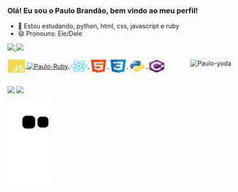 ### Olá! Eu sou o Paulo Brandão, bem vindo ao meu perfil!
- 🌱 Estou estudando, python, html, css, javascript e ruby
- 😄 Pronouns: Ele/Dele

 <div>
  <a href="https://github.com/404Paulo">
  <img height="180em" src="https://github-readme-stats.vercel.app/api?username=404Paulo&show_icons=true&theme=dark&include_all_commits=true&count_private=true"/>
  <img height="180em" src="https://github-readme-stats.vercel.app/api/top-langs/?username=404Paulo&layout=compact&langs_count=7&theme=dark"/>
</div>
 
<div style="display: inline_block"><br>
  <img align="center" alt="Paulo-Js" height="30" width="40" src="https://raw.githubusercontent.com/devicons/devicon/master/icons/javascript/javascript-plain.svg">
  <img align="center" alt="Paulo-Ruby" height="30" width="40" src="https://img.shields.io/badge/Ruby-CC342D?style=for-the-badge&logo=ruby&logoColor=white">
  <img align="center" alt="Paulo-React" height="30" width="40" src="https://raw.githubusercontent.com/devicons/devicon/master/icons/react/react-original.svg">
  <img align="center" alt="Paulo-HTML" height="30" width="40" src="https://raw.githubusercontent.com/devicons/devicon/master/icons/html5/html5-original.svg">
  <img align="center" alt="Paulo-CSS" height="30" width="40" src="https://raw.githubusercontent.com/devicons/devicon/master/icons/css3/css3-original.svg">
  <img align="center" alt="Paulo-Python" height="30" width="40" src="https://raw.githubusercontent.com/devicons/devicon/master/icons/python/python-original.svg">
  <img align="center" alt="Paulo-Csharp" height="30" width="40" src="https://raw.githubusercontent.com/devicons/devicon/master/icons/csharp/csharp-original.svg">
  <img align="right" alt="Paulo-yoda" src="https://media4.giphy.com/media/HEPwfdu6T6svpPE1eN/200w.gif?cid=82a1493bbtz1guh7t8zrfvem6px3qe6rw8slh3zfm5cb6g7n&rid=200w.gif&ct=s">
</div>
  
##
  
<div> 
  <a href = "mailto:paulo.brandao2413@gmail.com"><img src="https://img.shields.io/badge/-Gmail-%23333?style=for-the-badge&logo=gmail&logoColor=white" target="_blank"></a>
  <a href="https://www.linkedin.com/in/paulo-brand%C3%A3o-119bb31a8" target="_blank"><img src="https://img.shields.io/badge/-LinkedIn-%230077B5?style=for-the-badge&logo=linkedin&logoColor=white" target="_blank"></a>

  ![Snake animation](https://github.com/rafaballerini/rafaballerini/blob/output/github-contribution-grid-snake.svg)

</div>
